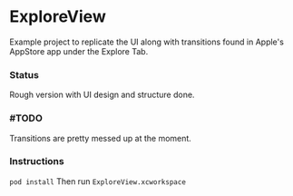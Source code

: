 ExploreView
===========

Example project to replicate the UI along with transitions found in Apple's AppStore app under the Explore Tab.

### Status

Rough version with UI design and structure done.

### #TODO
Transitions are pretty messed up at the moment.

### Instructions

`pod install`
Then run `ExploreView.xcworkspace`
